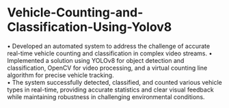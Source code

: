 # Vehicle-Counting-and-Classification-Using-Yolov8
• Developed an automated system to address the challenge of accurate real-time vehicle counting and classification in complex video streams. 
• Implemented a solution using YOLOv8 for object detection and classification, OpenCV for video processing, and a virtual counting line algorithm for precise vehicle tracking.  
• The system successfully detected, classified, and counted various vehicle types in real-time, providing accurate statistics and clear visual feedback while maintaining robustness in challenging environmental conditions.
